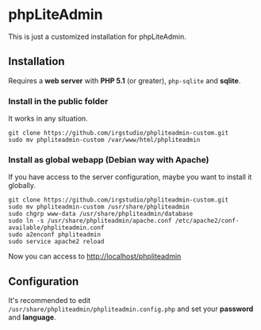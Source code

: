 # phpLiteAdmin

This is just a customized installation for phpLiteAdmin.

## Installation

Requires a **web server** with **PHP 5.1** (or greater), `php-sqlite` and **sqlite**.

### Install in the public folder

It works in any situation.

~~~~~~~~
git clone https://github.com/irgstudio/phpliteadmin-custom.git 
sudo mv phpliteadmin-custom /var/www/html/phpliteadmin
~~~~~~~~

### Install as global webapp (Debian way with Apache)

If you have access to the server configuration, maybe you want to install it globally.

~~~~~~~~
git clone https://github.com/irgstudio/phpliteadmin-custom.git
sudo mv phpliteadmin-custom /usr/share/phpliteadmin
sudo chgrp www-data /usr/share/phpliteadmin/database
sudo ln -s /usr/share/phpliteadmin/apache.conf /etc/apache2/conf-available/phpliteadmin.conf
sudo a2enconf phpliteadmin
sudo service apache2 reload
~~~~~~~~

Now you can access to <http://localhost/phpliteadmin>

## Configuration

It's recommended to edit `/usr/share/phpliteadmin/phpliteadmin.config.php` and set your **password** and **language**.

